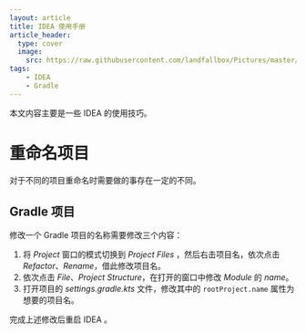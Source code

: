 ```yaml
---
layout: article
title: IDEA 使用手册
article_header: 
  type: cover
  image:
    src: https://raw.githubusercontent.com/landfallbox/Pictures/master/202402171925698.png
tags: 
    - IDEA
    - Gradle
---
```


本文内容主要是一些 IDEA 的使用技巧。

# 重命名项目

对于不同的项目重命名时需要做的事存在一定的不同。

## Gradle 项目

修改一个 Gradle 项目的名称需要修改三个内容：

1. 将 *Project* 窗口的模式切换到 *Project Files* ，然后右击项目名，依次点击 *Refactor*、*Rename*，借此修改项目名。
2. 依次点击 *File*、*Project Structure*，在打开的窗口中修改 *Module* 的 *name*。
3. 打开项目的 *settings.gradle.kts* 文件，修改其中的 `rootProject.name` 属性为想要的项目名。

完成上述修改后重启 IDEA 。




